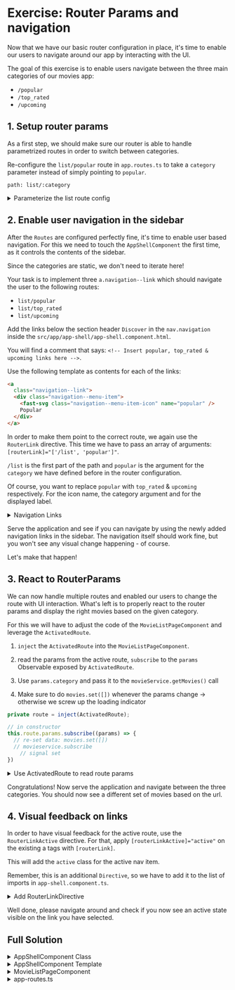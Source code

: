 # Exercise: Router Params and navigation

Now that we have our basic router configuration in place, it's time to enable our users
to navigate around our app by interacting with the UI.

The goal of this exercise is to enable users navigate between the three main categories
of our movies app:
* `/popular`
* `/top_rated`
* `/upcoming`

## 1. Setup router params

As a first step, we should make sure our router is able to handle parametrized routes in order to switch
between categories.

Re-configure the `list/popular` route in `app.routes.ts` to take a `category` parameter instead of simply
pointing to `popular`.

`path: list/:category`

<details>
    <summary>Parameterize the list route config</summary>

```ts
// app-routing.module.ts
{
    path: 'list/:category',
    component: MovieListPageComponent
}
```

</details>

## 2. Enable user navigation in the sidebar

After the `Routes` are configured perfectly fine, it's time to enable user based navigation.
For this we need to touch the `AppShellComponent` the first time, as it controls the
contents of the sidebar.

Since the categories are static, we don't need to iterate here!

Your task is to implement three `a.navigation--link` which should navigate the user to the following routes:

* `list/popular`
* `list/top_rated`
* `list/upcoming`

Add the links below the section header `Discover` in the `nav.navigation` inside the `src/app/app-shell/app-shell.component.html`.

You will find a comment that says: `<!-- Insert popular, top_rated & upcoming links here -->`.

Use the following template as contents for each of the links:

```html
<a
  class="navigation--link">
  <div class="navigation--menu-item">
    <fast-svg class="navigation--menu-item-icon" name="popular" />
    Popular
  </div>
</a>
```

In order to make them point to the correct route, we again use the `RouterLink` directive. This time we have to pass
an array of arguments: `[routerLink]="['/list', 'popular']"`.

`/list` is the first part of the path and `popular` is the argument for the `category` we have defined before in the
router configuration.

Of course, you want to replace `popular` with `top_rated` & `upcoming` respectively. For the icon name, the category 
argument and for the displayed label.

<details>
  <summary>Navigation Links</summary>

Please implement the missing pieces (top_rated & upcoming links) on your own!

```html
<!-- src/app/app-shell/app-shell.component.html -->
<!-- other content -->
<nav class="navigation">
  
  <h3 class="navigation--headline">Discover</h3>

  <a
    [routerLink]="['/list', 'popular']"
    class="navigation--link">
    <div class="navigation--menu-item">
      <fast-svg class="navigation--menu-item-icon" name="popular" />
      Popular
    </div>
  </a>
  
  <!-- other links here please -->
  
</nav>

<!-- other content -->

```

</details>

Serve the application and see if you can navigate by using the newly added navigation links in the sidebar.
The navigation itself should work fine, but you won't see any visual change happening - of course.

Let's make that happen!

## 3. React to RouterParams

We can now handle multiple routes and enabled our users to change the route with UI interaction. What's left is
to properly react to the router params and display the right movies based on the given category.

For this we will have to adjust the code of the `MovieListPageComponent` and leverage the `ActivatedRoute`.

1. `inject` the `ActivatedRoute` into the `MovieListPageComponent`.

2. read the params from the active route, `subscribe` to the `params` Observable exposed by `ActivatedRoute`.

3. Use `params.category` and pass it to the `movieService.getMovies()` call

4. Make sure to do `movies.set([])` whenever the params change -> otherwise we screw up the loading indicator 

```ts
private route = inject(ActivatedRoute);

// in constructor
this.route.params.subscribe((params) => {
  // re-set data: movies.set([])
  // movieservice.subscribe
    // signal set
})
```

<details>
    <summary>Use ActivatedRoute to read route params</summary>

```ts
// movie-list-page.component.ts

import { ActivatedRoute } from '@angular/router';

private route = inject(ActivatedRoute);

constructor() {
  this.route.params.subscribe(params => {
    this.movies.set([]); // empty the data before fetching new values
    this.movieService.getMovies(params.category).subscribe(data => {
      this.movies.set(data.results);
    });
  });
}

```

</details>

Congratulations! Now serve the application and navigate between the three categories. You should now see a different set of 
movies based on the url.

## 4. Visual feedback on links

In order to have visual feedback for the active route, use the `RouterLinkActive` directive. For that, apply
`[routerLinkActive]="active"` on the existing a tags with `[routerLink]`.

This will add the `active` class for the active nav item.

Remember, this is an additional `Directive`, so we have to add it to the list of imports in `app-shell.component.ts`.

<details>
    <summary>Add RouterLinkDirective</summary>

```html

<h3 class="navigation--headline">Discover</h3>
<a
    class="navigation--link"
    [routerLink]="['/list', 'popular']"
    routerLinkActive="active"
  >
    <div class="navigation--menu-item">
      <fast-svg class="navigation--menu-item-icon" name="popular"/>
      Popular
    </div>
</a>

<!-- insert the missing categories top_rated and upcoming -->

```

Don't forget the import if not autocompleted:

```ts
// src/app/app-shell.component.ts

/*...*/
import { RouterLinkActive } from '@angular/router';


@Component({
  selector: 'app-shell',
  /*...*/
  imports: [
    /*...*/
    RouterLinkActive,
  ],
})
export class AppShellComponent {
  sideDrawerOpen = false;
}

```

</details>

Well done, please navigate around and check if you now see an active state visible on the link you have
selected.

## Full Solution


<details>
  <summary>AppShellComponent Class</summary>

```ts

import { Component, signal } from '@angular/core';
import { RouterLink, RouterLinkActive } from '@angular/router';
import { FastSvgComponent } from '@push-based/ngx-fast-svg';

import { DarkModeToggleComponent } from '../ui/component/dark-mode-toggle/dark-mode-toggle.component';
import { HamburgerButtonComponent } from '../ui/component/hamburger-button/hamburger-button.component';
import { SearchBarComponent } from '../ui/component/search-bar/search-bar.component';
import { SideDrawerComponent } from '../ui/component/side-drawer/side-drawer.component';

@Component({
  selector: 'app-shell',
  templateUrl: './app-shell.component.html',
  styleUrls: ['./app-shell.component.scss'],
  standalone: true,
  imports: [
    SideDrawerComponent,
    FastSvgComponent,
    HamburgerButtonComponent,
    SearchBarComponent,
    DarkModeToggleComponent,
    RouterLink,
    RouterLinkActive,
  ],
})
export class AppShellComponent {
  sideDrawerOpen = false;
}

```

</details>

<details>
  <summary>AppShellComponent Template</summary>

```html

<ui-side-drawer
  [opened]="sideDrawerOpen"
  (openedChange)="sideDrawerOpen = $event">
  <a class="navigation-header" href="/">
    <picture srcset="/assets/images/logo.svg" media="(min-width: 80em)">
      <img
        class="logo-img"
        src="/assets/images/logo.svg"
        title="HubMovies"
        alt="HubMovies"
        width="150"
        height="150" />
    </picture>
  </a>
  <nav class="navigation">
    <h3 class="navigation--headline">Discover</h3>

    <!-- Insert popular, top_rated & upcoming links here -->

    <a
      [routerLinkActive]="'active'"
      [routerLink]="['/list', 'popular']"
      class="navigation--link">
      <div class="navigation--menu-item">
        <fast-svg class="navigation--menu-item-icon" name="popular" />
        Popular
      </div>
    </a>
    <a
      [routerLinkActive]="'active'"
      [routerLink]="['/list', 'top_rated']"
      class="navigation--link">
      <div class="navigation--menu-item">
        <fast-svg class="navigation--menu-item-icon" name="top_rated" />
        Top Rated
      </div>
    </a>
    <a
      [routerLinkActive]="'active'"
      [routerLink]="['/list', 'upcoming']"
      class="navigation--link">
      <div class="navigation--menu-item">
        <fast-svg class="navigation--menu-item-icon" name="upcoming" />
        Upcoming
      </div>
    </a>

    <h3 class="navigation--headline">Genres</h3>

    <!-- Insert Genre links here -->

  </nav>
  <div class="menu-footer">
    <a
      href="https://www.themoviedb.org/"
      target="_blank"
      rel="noreferrer noopener">
      <picture class="tmdb-mark">
        <source
          srcset="/assets/images/tmdbgreen.svg"
          media="(prefers-color-scheme: dark)" />
        <source
          srcset="/assets/images/tmdb.svg"
          media="(prefers-color-scheme: light)" />
        <img width="300" height="118" alt="The Movie Database" src="" />
      </picture>
    </a>
  </div>
</ui-side-drawer>
<div class="content-wrapper">
  <div class="ui-toolbar">
    <ui-hamburger-button
      data-uf="menu-btn"
      class="ui-toolbar--action"
      (click)="sideDrawerOpen = !sideDrawerOpen">
    </ui-hamburger-button>
    <div class="ui-toolbar--widget-container">
      <ui-search-bar />
      <ui-dark-mode-toggle />
      <fast-svg name="account" size="35" />
    </div>
  </div>
  <div class="content">
    <ng-content></ng-content>
  </div>
</div>


```

</details>

<details>
  <summary>MovieListPageComponent</summary>

```ts

import { Component, computed, inject, signal } from '@angular/core';
import { ActivatedRoute } from '@angular/router';

import { MovieModel, TMDBMovieModel } from '../../shared/model/movie.model';
import { MovieService } from '../movie.service';
import { MovieListComponent } from '../movie-list/movie-list.component';

@Component({
  selector: 'movie-list-page',
  standalone: true,
  imports: [MovieListComponent],
  template: `
    <div class="favorite-widget">
      @for (fav of favoriteMovies(); track fav; let last = $last) {
        <span>{{ fav.title }}</span>
        @if (!last) {
          <span>•</span>
        }
      }
    </div>
    @if (loading()) {
      <div class="loader"></div>
    } @else {
      <movie-list
        [movies]="movies()"
        [favoriteMovieIds]="favoriteMovieIds()"
        (toggleFavorite)="toggleFavorite($event)" />
    }
  `,
  styles: ``,
})
export class MovieListPageComponent {
  movies = signal<TMDBMovieModel[]>([]);

  loading = computed(() => this.movies().length === 0);

  favoriteMovieIds = signal(new Set<string>(), {
    equal: () => false,
  });

  favoriteMovies = computed(() =>
    this.movies().filter(movie => this.favoriteMovieIds().has(movie.id))
  );

  private movieService = inject(MovieService);
  private route = inject(ActivatedRoute);

  constructor() {
    this.route.params.subscribe(params => {
      this.movies.set([]);
      this.movieService.getMovies(params.category).subscribe(data => {
        this.movies.set(data.results);
      });
    });
  }

  toggleFavorite(movie: MovieModel) {
    this.favoriteMovieIds.update(favoriteMovieIds => {
      if (favoriteMovieIds.has(movie.id)) {
        favoriteMovieIds.delete(movie.id);
      } else {
        favoriteMovieIds.add(movie.id);
      }
      return favoriteMovieIds;
    });
  }
}


```

</details>

<details>
  <summary>app-routes.ts</summary>

```ts

import { Routes } from '@angular/router';

import { MovieListPageComponent } from './movie/movie-list-page/movie-list-page.component';
import { NotFoundPageComponent } from './not-found-page/not-found-page.component';

export const routes: Routes = [
  {
    path: '',
    pathMatch: 'full',
    redirectTo: 'list/popular',
  },
  {
    path: 'list/:category',
    component: MovieListPageComponent,
  },
  {
    path: '**',
    component: NotFoundPageComponent
  },
];



```

</details>
